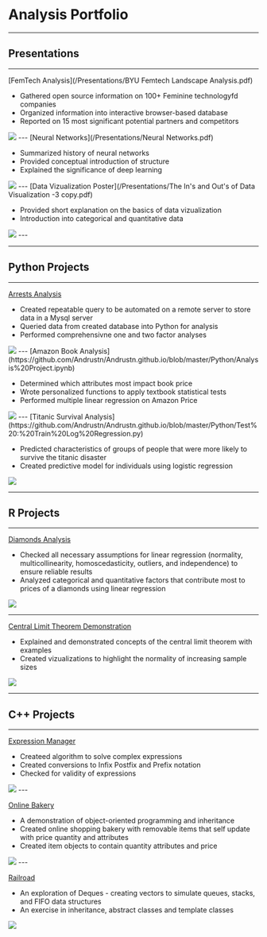 # Analysis Portfolio



---
## Presentations
---

[FemTech Analysis](/Presentations/BYU Femtech Landscape Analysis.pdf)

- Gathered open source information on 100+ Feminine technologyfd companies
- Organized information into interactive browser-based database
- Reported on 15 most significant potential partners and competitors

<img src="images/Screen Shot 2021-06-30 at 14.55.38.png?raw=true"/>
---
[Neural Networks](/Presentations/Neural Networks.pdf)

- Summarized history of neural networks
- Provided conceptual introduction of structure
- Explained the significance of deep learning

<img src="images/Screen Shot 2021-06-30 at 14.56.08.png?raw=true"/>
---
[Data Vizualization Poster](/Presentations/The In's and Out's of Data Visualization -3 copy.pdf)

- Provided short explanation on the basics of data vizualization
- Introduction into categorical and quantitative data

<img src="images/Screen Shot 2021-06-30 at 14.56.50.png?raw=true"/>
---



---
## Python Projects
---

[Arrests Analysis](https://github.com/Andrustn/Andrustn.github.io/blob/master/Python/Arrests%20Analysis.ipynb)

- Created repeatable query to be automated on a remote server to store data in a Mysql server
- Queried data from created database into Python for analysis
- Performed comprehensivne one and two factor analyses

<img src="images/Arrests.png?raw=true"/>
---
[Amazon Book Analysis](https://github.com/Andrustn/Andrustn.github.io/blob/master/Python/Analysis%20Project.ipynb)

- Determined which attributes most impact book price
- Wrote personalized functions to apply textbook statistical tests
- Performed multiple linear regression on Amazon Price

<img src="images/Multiple Linear Regression.png?raw=true"/>
---
[Titanic Survival Analysis](https://github.com/Andrustn/Andrustn.github.io/blob/master/Python/Test%20:%20Train%20Log%20Regression.py)

- Predicted characteristics of groups of people that were more likely to survive the titanic disaster
- Created predictive model for individuals using logistic regression

<img src="images/Titanic ROC.png?raw=true"/>



---
## R Projects 
---

[Diamonds Analysis](https://github.com/Andrustn/Andrustn.github.io/tree/master/R/Diamonds)

- Checked all necessary assumptions for linear regression (normality, multicollinearity, homoscedasticity, outliers, and independence) to ensure reliable results
- Analyzed categorical and quantitative factors that contribute most to prices of a diamonds using linear regression

<img src="images/Screen Shot 2021-07-06 at 16.28.12.png?raw=true"/>

---
[Central Limit Theorem Demonstration](/pdf/sample_presentation.pdf)

- Explained and demonstrated concepts of the central limit theorem with examples
- Created vizualizations to highlight the normality of increasing sample sizes

<img src="images/Screen Shot 2021-07-06 at 16.31.39.png?raw=true"/>



---
## C++ Projects 
---

[Expression Manager](https://github.com/Andrustn/Andrustn.github.io/tree/master/C%2B%2B/Expression%20Solver)

- Createed algorithm to solve complex expressions
- Created conversions to Infix Postfix and Prefix notation
- Checked for validity of expressions

<img src="images/Screen Shot 2021-07-06 at 16.50.08.png?raw=true"/>
---

[Online Bakery](https://github.com/Andrustn/Andrustn.github.io/tree/master/C%2B%2B/Bakery)

- A demonstration of object-oriented programming and inheritance
- Created online shopping bakery with removable items that self update with price quantity and attributes
- Created item objects to contain quantity attributes and price

<img src="images/Screen Shot 2021-07-06 at 16.57.33.png?raw=true"/>
---

[Railroad](https://github.com/Andrustn/Andrustn.github.io/tree/master/C%2B%2B/Railroad)

- An exploration of Deques - creating vectors to simulate queues, stacks, and FIFO data structures
- An exercise in inheritance, abstract classes and template classes

<img src="images/Screen Shot 2021-07-06 at 17.05.30.png?raw=true"/>


